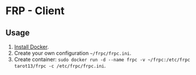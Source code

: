 # FRP - Client    

## Usage  

1. [Install Docker](https://docs.docker.com/engine/installation/linux/docker-ce/ubuntu/).  
2. Create your own configuration `~/frpc/frpc.ini`.  
3. Create container: `sudo docker run -d --name frpc -v ~/frpc:/etc/frpc tarot13/frpc -c /etc/frpc/frpc.ini`.  